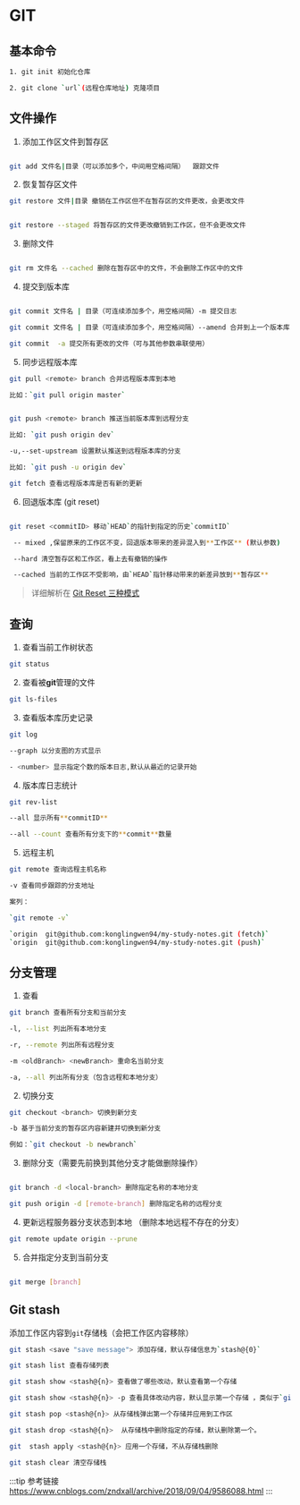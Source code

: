 # GIT

## 基本命令

```bash
1. git init 初始化仓库

2. git clone `url`(远程仓库地址) 克隆项目
```

## 文件操作

1. 添加工作区文件到暂存区

```bash

git add 文件名|目录（可以添加多个，中间用空格间隔）  跟踪文件
```

2. 恢复暂存区文件

```bash
git restore 文件|目录 撤销在工作区但不在暂存区的文件更改，会更改文件


git restore --staged 将暂存区的文件更改撤销到工作区，但不会更改文件
```

3. 删除文件

```bash

git rm 文件名 --cached 删除在暂存区中的文件，不会删除工作区中的文件
```

4. 提交到版本库

```bash

git commit 文件名 | 目录（可连续添加多个，用空格间隔）-m 提交日志

git commit 文件名 | 目录（可连续添加多个，用空格间隔）--amend 合并到上一个版本库（会打开一个vim编辑器用来编辑上一个的提交日志）

git commit  -a 提交所有更改的文件（可与其他参数串联使用）

```

5. 同步远程版本库

```bash
git pull <remote> branch 合并远程版本库到本地

比如：`git pull origin master`


git push <remote> branch 推送当前版本库到远程分支

比如: `git push origin dev`

-u,--set-upstream 设置默认推送到远程版本库的分支

比如: `git push -u origin dev`

git fetch 查看远程版本库是否有新的更新

```

6. 回退版本库 (git reset)

```bash

git reset <commitID> 移动`HEAD`的指针到指定的历史`commitID`

 -- mixed ,保留原来的工作区不变，回退版本带来的差异混入到**工作区** (默认参数)

 --hard 清空暂存区和工作区，看上去有撤销的操作

 --cached 当前的工作区不受影响，由`HEAD`指针移动带来的新差异放到**暂存区**


```

> 详细解析在 [Git Reset 三种模式](https://www.jianshu.com/p/c2ec5f06cf1a)

## 查询

1. 查看当前工作树状态

```bash
git status
```

2. 查看被**git**管理的文件

```bash
git ls-files
```

3. 查看版本库历史记录

```bash
git log

--graph 以分支图的方式显示

- <number> 显示指定个数的版本日志,默认从最近的记录开始
```

4. 版本库日志统计

```bash
git rev-list

--all 显示所有**commitID**

--all --count 查看所有分支下的**commit**数量

```

5. 远程主机

```bash
git remote 查询远程主机名称

-v 查看同步跟踪的分支地址

案列：

`git remote -v`

`origin  git@github.com:konglingwen94/my-study-notes.git (fetch)`
`origin  git@github.com:konglingwen94/my-study-notes.git (push)`

```

## 分支管理

1. 查看

```bash
git branch 查看所有分支和当前分支

-l, --list 列出所有本地分支

-r, --remote 列出所有远程分支

-m <oldBranch> <newBranch> 重命名当前分支

-a, --all 列出所有分支（包含远程和本地分支）

```

2. 切换分支

```bash
git checkout <branch> 切换到新分支

-b 基于当前分支的暂存区内容新建并切换到新分支

例如：`git checkout -b newbranch`


```

3. 删除分支（需要先前换到其他分支才能做删除操作）

```bash

git branch -d <local-branch> 删除指定名称的本地分支

git push origin -d [remote-branch] 删除指定名称的远程分支

```

4. 更新远程服务器分支状态到本地 （删除本地远程不存在的分支）

```bash
git remote update origin --prune

```

5. 合并指定分支到当前分支

```bash

git merge [branch]

```

## Git stash

添加工作区内容到`git`存储栈（会把工作区内容移除）

```bash
git stash <save "save message"> 添加存储，默认存储信息为`stash@{0}`

git stash list 查看存储列表

git stash show <stash@{n}> 查看做了哪些改动，默认查看第一个存储

git stash show <stash@{n}> -p 查看具体改动内容，默认显示第一个存储 ，类似于`git diff`

git stash pop <stash@{n}> 从存储栈弹出第一个存储并应用到工作区

git stash drop <stash@{n}>  从存储栈中删除指定的存储，默认删除第一个。

git  stash apply <stash@{n}> 应用一个存储，不从存储栈删除

git stash clear 清空存储栈

```

:::tip 参考链接
<https://www.cnblogs.com/zndxall/archive/2018/09/04/9586088.html>
:::
